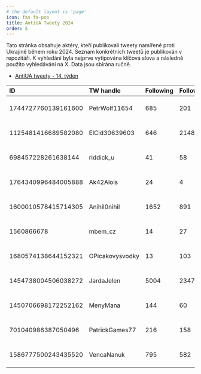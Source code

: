 ```yaml
---
# the default layout is 'page'
icon: fas fa-poo
title: AntiUA Tweety 2024
order: 5
---
```


Tato stránka obsahuje aktéry, kteří publikovali tweety namířené proti Ukrajině během roku 2024. Seznam konkrétních tweetů je publikován v repozitáři. K vyhledání byla nejprve vytipována klíčová slova a následně použito vyhledávání na X. Data jsou sbírána ručně.


-  [AntiUA tweety - 14. týden](https://github.com/jvetvicka/AntiUA-Tweets/blob/5da97f2f8df1650520d14213062ffc8de3cc165c/14-week.md)


| ID                  | TW handle       | Following | Followers | join_datetime           |
| :------------------ | :-------------- | :-------- | :-------- | ----------------------- |
| 1744727760139161600 | PetrWolf11654   | 685       | 201       | 2024-01-09 14:28:32 UTC |
| 1125481416689582080 | ElCid30639603   | 646       | 2148      | 2019-05-06 19:24:14 UTC |
| 698457228261638144  | riddick_u       | 41        | 58        | 2016-02-13 10:42:34 UTC |
| 1764340996484005888 | Ak42Alois       | 24        | 4         | 2024-03-03 17:40:12 UTC |
| 1600010578415714305 | Anihil0nihil    | 1652      | 891       | 2022-12-06 06:14:20 UTC |
| 1560866678          | mbem_cz         | 14        | 27        | 2013-07-01 15:59:37 UTC |
| 1680574138644152321 | OPicakovysvodky | 13        | 103       | 2023-07-16 13:44:52 UTC |
| 1454738004506038272 | JardaJelen      | 5004      | 2347      | 2021-10-31 09:13:21 UTC |
| 1450706698172252162 | MenyMana        | 144       | 60        | 2021-10-20 06:14:42 UTC |
| 701040986387050496  | PatrickGames77  | 216       | 158       | 2016-02-20 13:49:30 UTC |
| 1586777500243435520 | VencaNanuk      | 795       | 582       | 2022-10-30 17:51:15 UTC |
